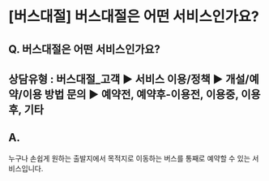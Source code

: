 # [버스대절] 버스대절은 어떤 서비스인가요?

**Q. 버스대절은 어떤 서비스인가요?**
-----------------------

상담유형 : 버스대절\_고객 ▶ 서비스 이용/정책 ▶ 개설/예약/이용 방법 문의 ▶ 예약전, 예약후-이용전, 이용중, 이용후, 기타
-------------------------------------------------------------------------

**A.**
------

누구나 손쉽게 원하는 출발지에서 목적지로 이동하는 버스를 통째로 예약할 수 있는 서비스입니다.